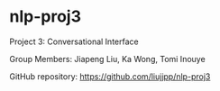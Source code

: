 # nlp-proj3
Project 3: Conversational Interface

Group Members: Jiapeng Liu, Ka Wong, Tomi Inouye

GitHub repository: https://github.com/liujjpp/nlp-proj3
